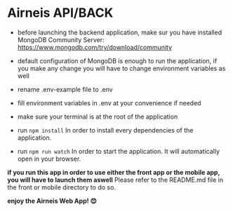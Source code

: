 # Airneis API/BACK

-   before launching the backend application, make sur you have installed MongoDB Community Server: https://www.mongodb.com/try/download/community

-   default configuration of MongoDB is enough to run the application, if you make any change you will have to change environment variables as well

-   rename .env-example file to .env

-   fill environment variables in .env at your convenience if needed

-   make sure your terminal is at the root of the application

-   run `npm install`
    In order to install every dependencies of the application.

-   run `npm run watch`
    In order to start the application.
    It will automatically open in your browser.

**if you run this app in order to use either the front app or the mobile app, you will have to launch them aswell**
Please refer to the README.md file in the front or mobile directory to do so.

**enjoy the Airneis Web App! 😊**
